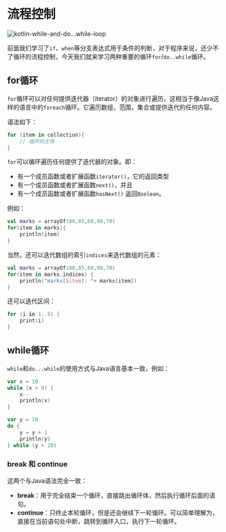 # 流程控制

![kotlin-while-and-do...while-loop](../../images/basic/Kotlin-while-and-do…while-Loop.png)

前面我们学习了`if`、`when`等分支表达式用于条件的判断，对于程序来说，还少不了循环的流程控制，今天我们就来学习两种重要的循环`for`/`do..while`循环。

## for循环

`for`循环可以对任何提供迭代器（iterator）的对象进行遍历，这相当于像Java这样的语言中的`foreach`循环。它遍历数组，范围，集合或提供迭代的任何内容。

语法如下：
```kotlin
for (item in collection){  
    // 循环的主体
}
```

`for`可以循环遍历任何提供了迭代器的对象。即：
* 有一个成员函数或者扩展函数`iterator()`，它的返回类型
* 有一个成员函数或者扩展函数`next()`，并且
* 有一个成员函数或者扩展函数`hasNext()` 返回`Boolean`。

例如：
```kotlin
val marks = arrayOf(80,85,60,90,70)  
for(item in marks){  
    println(item)  
}
```

当然，还可以迭代数组的索引`indices`来迭代数组的元素：
```kotlin
val marks = arrayOf(80,85,60,90,70)  
for(item in marks.indices) {
    println("marks[$item]: "+ marks[item])
} 
```

还可以迭代区间：
```kotlin
for (i in 1..5) {
    print(i)
}
```

## while循环

`while`和`do...while`的使用方式与Java语言基本一致，例如：

```kotlin
var x = 10
while (x > 0) {
    x--
    println(x)
}

var y = 10
do {
    y = y + 1
    println(y)
} while (y < 20)
```

### break 和 continue

这两个与Java语法完全一致：

* **break**：用于完全结束一个循环，直接跳出循环体，然后执行循环后面的语句。
* **continue**：只终止本轮循环，但是还会继续下一轮循环。可以简单理解为，直接在当前语句处中断，跳转到循环入口，执行下一轮循环。